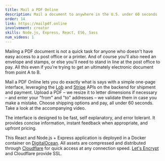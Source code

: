```yaml
---
title: Mail a PDF Online
description: Mail a document to anywhere in the U.S. under 60 seconds
order: 14
link: https://mailpdf.online
involvement: creator
skills: Node.js, Express, React, ES6, Sass
num_videos: 1
---
```


Mailing a PDF document is not a quick task for anyone who doesn't have easy access to a post office or a printer. And of course you'll also need an envelope and stamps, or else you'll need to stand in line at the post office to pay. All this even if you're trying to get an ultimately electronic document from point A to B.

Mail a PDF Online lets you do exactly what is says with a simple one-page interface, leveraging the [Lob](https://lob.com/) and [Stripe](https://stripe.com/) APIs on the backend for shipment and payment. Upload a PDF – we resize it to letter dimensions if necessary – and enter your "from" and "to" addresses – we validate them in case you make a mistake. Choose shipping options and pay, all under 60 seconds. Take a look at the accompanying video.

The interface is designed to be fast, self explanatory, and error tolerant. It provides concise information, instant feedback when appropriate, and upfront pricing.

This React and Node.js + Express application is deployed in a Docker container on [DigitalOcean](https://digitalocean.com/). All assets are compressed and distributed through [Cloudflare](https://cloudflare.com/) for quick access at any connection speed. [Let's Encrypt](https://letsencrypt.org/) and Cloudflare provide SSL.
